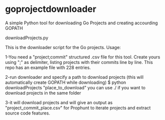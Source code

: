 # goprojectdownloader
A simple Python tool for downloading Go Projects and creating accourding GOPATH

downloadProjects.py

This is the downloader script for the Go projects.
Usage:

1-You need a "project;commit" structured .csv file for this tool. Create yours using ";" as delimiter, listing projects with their commits line by line. This repo has an example file with 228 entries.
  
2-run downloader and specify a path to download projects (this will automatically create GOPATH while downloading)
	$ python downloadProjects "place_to_download"
	you can use ./ if you want to download projects in the same folder

3-it will download projects and will give an output as "project_commit_place.csv" for Prophunt to iterate projects and extract source code features.
